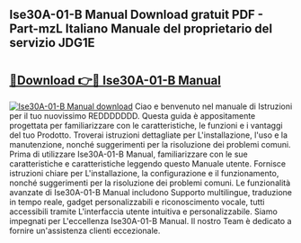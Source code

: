 ## Ise30A-01-B Manual Download gratuit PDF - Part-mzL Italiano Manuale del proprietario del servizio JDG1E

# <h2><a href="http://df99luu.blite.top/?on=Ise30A-01-B+Manual">🔗Download 👉🔴 Ise30A-01-B Manual</a></h2>

[![Ise30A-01-B Manual download](https://i.imgur.com/lujVjoI.png)](http://df99luu.blite.top/?on=Ise30A-01-B+Manual)
Ciao e benvenuto nel manuale di Istruzioni per il tuo nuovissimo REDDDDDDD. Questa guida è appositamente progettata per familiarizzare con le caratteristiche, le funzioni e i vantaggi del tuo Prodotto. Troverai istruzioni dettagliate per L'installazione, l'uso e la manutenzione, nonché suggerimenti per la risoluzione dei problemi comuni. Prima di utilizzare Ise30A-01-B Manual, familiarizzare con le sue caratteristiche e caratteristiche leggendo questo Manuale utente. Fornisce istruzioni chiare per L'installazione, la configurazione e il funzionamento, nonché suggerimenti per la risoluzione dei problemi comuni. Le funzionalità avanzate di Ise30A-01-B Manual includono Supporto multilingue, traduzione in tempo reale, gadget personalizzabili e riconoscimento vocale, tutti accessibili tramite L'interfaccia utente intuitiva e personalizzabile. Siamo impegnati per L'eccellenza Ise30A-01-B Manual. Il nostro Team è dedicato a fornire un'assistenza clienti eccezionale.
